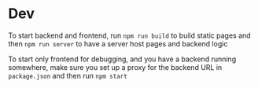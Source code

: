 # Dev 

To start backend and frontend, run `npm run build` to build static pages and then `npm run server` to have  a server host pages and backend logic

To start only frontend for debugging, and you have a backend running somewhere, make sure you set up a proxy for the backend URL in `package.json` and then run `npm start`